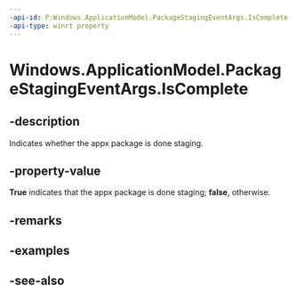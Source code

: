 ```yaml
---
-api-id: P:Windows.ApplicationModel.PackageStagingEventArgs.IsComplete
-api-type: winrt property
---
```


<!-- Property syntax
public bool IsComplete { get; }
-->

# Windows.ApplicationModel.PackageStagingEventArgs.IsComplete

## -description
Indicates whether the appx package is done staging.

## -property-value
**True** indicates that the appx package is done staging; **false**, otherwise.

## -remarks

## -examples

## -see-also
